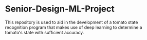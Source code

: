 # Senior-Design-ML-Project
This repository is used to aid in the development of a tomato state recognition program that makes use of deep learning to determine a tomato's state with sufficient accuracy.
